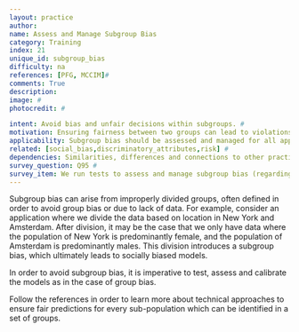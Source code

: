 ```yaml
---
layout: practice
author:
name: Assess and Manage Subgroup Bias
category: Training
index: 21
unique_id: subgroup_bias
difficulty: na
references: [PFG, MCCIM]#
comments: True
description:
image: #
photocredit: #

intent: Avoid bias and unfair decisions within subgroups. #
motivation: Ensuring fairness between two groups can lead to violations within subgroups. #
applicability: Subgroup bias should be assessed and managed for all applications which process data regarding groups and subgroups of individuals. #
related: [social_bias,discriminatory_attributes,risk] #
dependencies: Similarities, differences and connections to other practices #
survey_question: Q95 #
survey_item: We run tests to assess and manage subgroup bias (regarding e.g. gender or ethnicity).
---
```


Subgroup bias can arise from improperly divided groups, often defined in order to avoid group bias or due to lack of data.
For example, consider an application where we divide the data based on location in New York and Amsterdam.
After division, it may be the case that we only have data where the population of New York is predominantly female, and the population of Amsterdam is predominantly males.
This division introduces a subgroup bias, which ultimately leads to socially biased models.

In order to avoid subgroup bias, it is imperative to test, assess and calibrate the models as in the case of group bias.

Follow the references in order to learn more about technical approaches to ensure fair predictions for every sub-population which can be identified in a set of groups.
